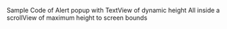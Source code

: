 Sample Code of Alert popup with TextView of dynamic height All inside a scrollView of maximum height to screen bounds
